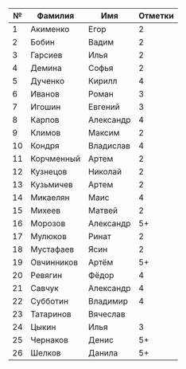 
| №  | Фамилия       | Имя       | Отметки | 
|----|---------------|-----------|-----|
| 1  | Акименко      | Егор      | 2   |         
| 2  | Бобин         | Вадим     | 2   |          
| 3  | Гарсиев       | Илья      | 2   |          
| 4  | Демина        | Софья     | 2   |        
| 5  | Дученко       | Кирилл    | 4   |         
| 6  | Иванов        | Роман     | 3   |         
| 7  | Игошин        | Евгений   | 3   |          
| 8  | Карпов        | Александр | 4   |         
| 9  | Климов        | Максим    | 2   |          
| 10 | Кондря        | Владислав | 4   |          
| 11 | Корчменный    | Артем     | 2   |       
| 12 | Кузнецов      | Николай   | 2   |         
| 13 | Кузьмичев     | Артем     | 2   |      
| 14 | Микаелян      | Маис      | 4   |     
| 15 | Михеев        | Матвей    | 2   | 
| 16 | Морозов       | Александр | 5+  |       
| 17 | Мулюков       | Ринат     | 2   |      
| 18 | Мустафаев     | Ясин      | 2   |    
| 19 | Овчинников    | Артём     | 5+  |     
| 20 | Ревягин       | Фёдор     | 4   |        
| 21 | Савчук        | Александр | 4   |        
| 22 | Субботин      | Владимир  | 4   |       
| 23 | Татаринов     | Вячеслав  |     |   
| 24 | Цыкин         | Илья      | 3   |  
| 25 | Чернаков      | Денис     | 5+  |     
| 26 | Шелков        | Данила    | 5+  |     
